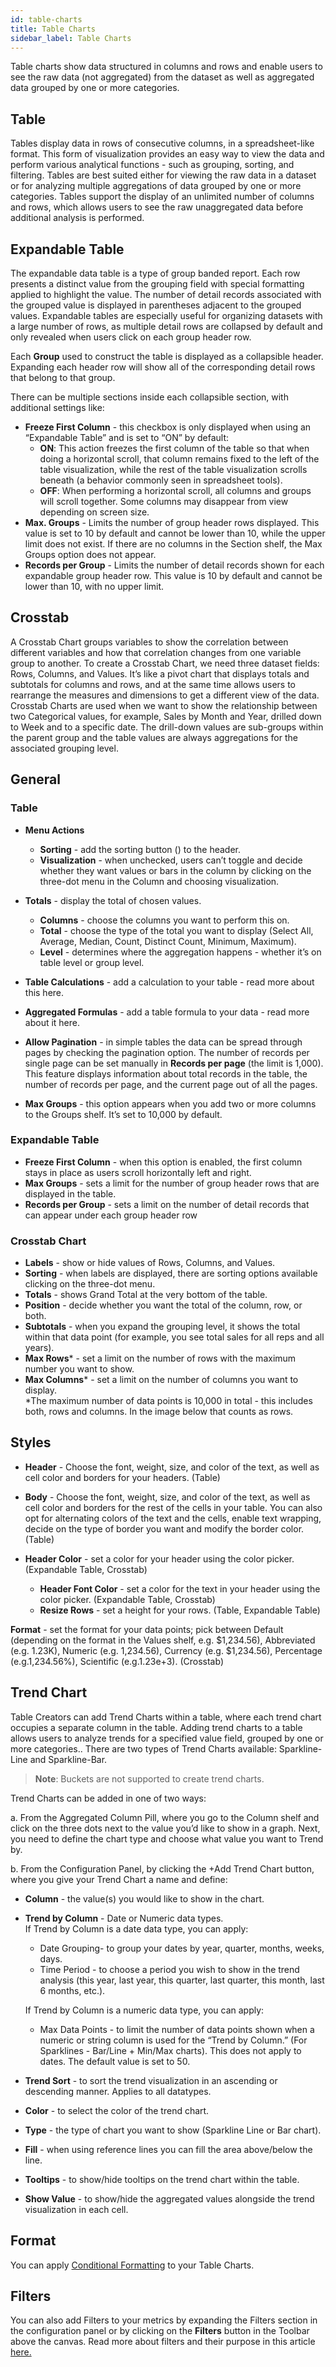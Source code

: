 ```yaml
---
id: table-charts
title: Table Charts
sidebar_label: Table Charts
---
```

 
<div style={{textAlign: "justify"}}>
 
Table charts show data structured in columns and rows and enable users to see the raw data (not aggregated) from the dataset as well as aggregated data grouped by one or more categories.
 
## Table
Tables display data in rows of consecutive columns, in a spreadsheet-like format. This form of visualization provides an easy way to view the data and perform various analytical functions - such as grouping, sorting, and filtering. Tables are best suited either for viewing the raw data in a dataset or for analyzing multiple aggregations of data grouped by one or more categories. Tables support the display of an unlimited number of columns and rows, which allows users to see the raw unaggregated data before additional analysis is performed.
 
 
 
## Expandable Table
The expandable data table is a type of group banded report. Each row presents a distinct value from the grouping field with special formatting applied to highlight the value. The number of detail records associated with the grouped value is displayed in parentheses adjacent to the grouped values. Expandable tables are especially useful for organizing datasets with a large number of rows, as multiple detail rows are collapsed by default and only revealed when users click on each group header row.
 
Each **Group** used to construct the table is displayed as a collapsible header. Expanding each header row will show all of the corresponding detail rows that belong to that group.
 
There can be multiple sections inside each collapsible section, with additional settings like:
* **Freeze First Column** - this checkbox is only displayed when using an “Expandable Table” and is set to “ON” by default:
  * **ON**: This action freezes the first column of the table so that when doing a horizontal scroll, that column remains fixed to the left of the table visualization, while the rest of the table visualization scrolls beneath (a behavior commonly seen in spreadsheet tools).
  * **OFF**: When performing a horizontal scroll, all columns and groups will scroll together. Some columns may disappear from view depending on screen size.
* **Max. Groups** - Limits the number of group header rows displayed. This value is set to 10 by default and cannot be lower than 10, while the upper limit does not exist. If there are no columns in the Section shelf, the Max Groups option does not appear.
* **Records per Group** - Limits the number of detail records shown for each expandable group header row. This value is 10 by default and cannot be lower than 10, with no upper limit.
 
 
## Crosstab
A Crosstab Chart groups variables to show the correlation between different variables and how that correlation changes from one variable group to another. To create a Crosstab Chart, we need three dataset fields: Rows, Columns, and Values. It’s like a pivot chart that displays totals and subtotals for columns and rows, and at the same time allows users to rearrange the measures and dimensions to get a different view of the data. Crosstab Charts are used when we want to show the relationship between two Categorical values, for example, Sales by Month and Year, drilled down to Week and to a specific date. The drill-down values are sub-groups within the parent group and the table values are always aggregations for the associated grouping level.  

## General
### Table
* **Menu Actions**
  * **Sorting** - add the sorting button () to the header.
  * **Visualization** - when unchecked, users can’t toggle and decide whether they want values or bars in the column by clicking on the three-dot menu in the Column and choosing visualization.

* **Totals** - display the total of chosen values.
  * **Columns** - choose the columns you want to perform this on.
  * **Total** - choose the type of the total you want to display (Select All, Average, Median, Count, Distinct Count, Minimum, Maximum).
  * **Level** - determines where the aggregation happens - whether it’s on table level or group level.

* **Table Calculations** - add a calculation to your table - read more about this here.
* **Aggregated Formulas** - add a table formula to your data - read more about it here.
* **Allow Pagination** - in simple tables the data can be spread through pages by checking the pagination option. The number of records per single page can be set manually in **Records per page** (the limit is 1,000). This feature displays information about total records in the table, the number of records per page, and the current page out of all the pages.
* **Max Groups** - this option appears when you add two or more columns to the Groups shelf. It’s set to 10,000 by default.  
 
### Expandable Table
* **Freeze First Column** - when this option is enabled, the first column stays in place as users scroll horizontally left and right.
* **Max Groups** - sets a limit for the number of group header rows that are displayed in the table.
* **Records per Group** - sets a limit on the number of detail records that can appear under each group header row
 
### Crosstab Chart
* **Labels** - show or hide values of Rows, Columns, and Values.
* **Sorting** - when labels are displayed, there are sorting options available clicking on the three-dot menu.
* **Totals** - shows Grand Total at the very bottom of the table.
* **Position** - decide whether you want the total of the column, row, or both.
* **Subtotals** - when you expand the grouping level, it shows the total within that data point (for example, you see total sales for all reps and all years).
* **Max Rows*** - set a limit on the number of rows with the maximum number you want to show.
* **Max Columns*** - set a limit on the number of columns you want to display. <br>
*The maximum number of data points is 10,000 in total - this includes both, rows and columns. In the image below that counts as rows.
 
 
## Styles
* **Header** - Choose the font, weight, size, and color of the text, as well as cell color and borders for your headers. (Table)
 
* **Body** - Choose the font, weight, size, and color of the text, as well as cell color and borders for the rest of the cells in your table. You can also opt for alternating colors of the text and the cells, enable text wrapping, decide on the type of border you want and modify the border color. (Table)
 
* **Header Color** - set a color for your header using the color picker. (Expandable Table, Crosstab)
  * **Header Font Color** - set a color for the text in your header using the color picker. (Expandable Table, Crosstab)
  * **Resize Rows** - set a height for your rows. (Table, Expandable Table)
 
**Format** - set the format for your data points; pick between Default (depending on the format in the Values shelf, e.g. $1,234.56), Abbreviated (e.g. 1.23K), Numeric (e.g. 1,234.56), Currency (e.g. $1,234.56), Percentage (e.g.1,234.56%), Scientific (e.g.1.23e+3). (Crosstab)
 
## Trend Chart
Table Creators can add Trend Charts within a table, where each trend chart occupies a separate column in the table. Adding trend charts to a table allows users to analyze trends for a specified value field, grouped by one or more categories.. There are two types of Trend Charts available: Sparkline-Line and Sparkline-Bar.
 
 
 
>**Note**: Buckets are not supported to create trend charts.
 
Trend Charts can be added in one of two ways:
 
 a. From the Aggregated Column Pill, where you go to the Column shelf and click on the three dots next to the value you’d like to show in a graph. Next, you need to define the chart type and choose what value you want to Trend by.
 
 
 b. From the Configuration Panel, by clicking the +Add Trend Chart button, where you give your Trend Chart a name and define:
 
* **Column** - the value(s) you would like to show in the chart.
* **Trend by Column** - Date or Numeric data types.<br>
If Trend by Column is a date data type, you can apply:
  * Date Grouping- to group your dates by year, quarter, months, weeks, days.
  * Time Period - to choose a period you wish to show in the trend analysis (this year, last year, this quarter, last quarter, this month, last 6 months, etc.).
 
  If Trend by Column is a numeric data type, you can apply:
  * Max Data Points - to limit the number of data points shown when a numeric or string column is used for the “Trend by Column.” (For Sparklines - Bar/Line + Min/Max charts). This does not apply to dates. The default value is set to 50.
 
* **Trend Sort** - to sort the trend visualization in an ascending or descending manner. Applies to all datatypes.
* **Color** - to select the color of the trend chart.
* **Type** - the type of chart you want to show (Sparkline Line or Bar chart).
* **Fill** - when using reference lines you can fill the area above/below the line.
* **Tooltips** - to show/hide tooltips on the trend chart within the table.
* **Show Value** - to show/hide the aggregated values alongside the trend visualization in each cell.
 
 
 
## Format
You can apply <a href="/docs/qrvey-composer/chart-builder/formatting" target="_blank">Conditional Formatting</a> to your Table Charts.
 
## Filters
You can also add Filters to your metrics by expanding the Filters section in the configuration panel or by clicking on the **Filters** button in the Toolbar above the canvas. Read more about filters and their purpose in this article <a href="/docs/qrvey-composer/filters/introduction-to-filters">here.
 
 
 
</div>

